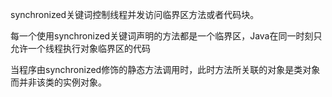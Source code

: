 synchronized关键词控制线程并发访问临界区方法或者代码块。

每一个使用synchronized关键词声明的方法都是一个临界区，Java在同一时刻只允许一个线程执行对象临界区的代码

当程序由synchronized修饰的静态方法调用时，此时方法所关联的对象是类对象而并非该类的实例对象。
